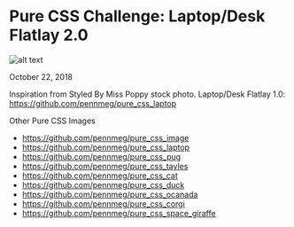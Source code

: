 # Pure CSS Challenge: Laptop/Desk Flatlay 2.0

![alt text](https://raw.githubusercontent.com/pennmeg/pure_css_desk-flatlay/pure_css_desk-flatlay.png)


October 22, 2018

Inspiration from Styled By Miss Poppy stock photo.
Laptop/Desk Flatlay 1.0: https://github.com/pennmeg/pure_css_laptop

Other Pure CSS Images
* https://github.com/pennmeg/pure_css_image
* https://github.com/pennmeg/pure_css_laptop
* https://github.com/pennmeg/pure_css_pug
* https://github.com/pennmeg/pure_css_tayles
* https://github.com/pennmeg/pure_css_cat
* https://github.com/pennmeg/pure_css_duck
* https://github.com/pennmeg/pure_css_ocanada
* https://github.com/pennmeg/pure_css_corgi
* https://github.com/pennmeg/pure_css_space_giraffe
